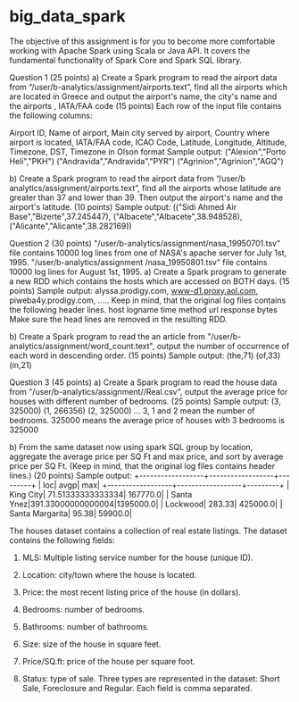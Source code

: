 # big_data_spark

The objective of this assignment is for you to become more comfortable working with Apache Spark using Scala or Java API. It covers the fundamental functionality of Spark Core and Spark SQL library.

Question 1 (25 points)
a) Create a Spark program to read the airport data from “/user/b-analytics/assignment/airports.text”, find all the airports which are located in Greece and output the airport's name, the city's name and the airports , IATA/FAA code (15 points)
Each row of the input file contains the following columns:

Airport ID, Name of airport, Main city served by airport, Country where airport is located, IATA/FAA code, ICAO Code, Latitude, Longitude, Altitude, Timezone, DST, Timezone in Olson format
Sample output:
("Alexion","Porto Heli","PKH")
("Andravida","Andravida","PYR")
("Agrinion","Agrinion","AGQ")

b) Create a Spark program to read the airport data from “/user/b analytics/assignment/airports.text”, find all the airports whose latitude are greater than 37 and lower than 39. Then output the airport's name and the airport's latitude. (10 points)
Sample output:
(("Sidi Ahmed Air Base","Bizerte",37.245447),
("Albacete","Albacete",38.948528),
("Alicante","Alicante",38.282169))

Question 2 (30 points)
"/user/b-analytics/assignment/nasa_19950701.tsv" file contains 10000 log lines from one of NASA's apache server for July 1st, 1995. "/user/b-analytics/assignment /nasa_19950801.tsv" file contains 10000 log lines for August 1st, 1995.
a) Create a Spark program to generate a new RDD which contains the hosts which are accessed on BOTH days. (15 points)
Sample output:
alyssa.prodigy.com,
www-d1.proxy.aol.com,
piweba4y.prodigy.com,
.....
Keep in mind, that the original log files contains the following header lines.
host logname time method url response bytes
Make sure the head lines are removed in the resulting RDD.

b) Create a Spark program to read the an article from "/user/b-analytics/assignment/word_count.text", output the number of occurrence of each word in descending order. (15 points)
Sample output:
(the,71)
(of,33)
(in,21)

Question 3 (45 points)
a) Create a Spark program to read the house data from "/user/b-analytics/assignment//Real.csv", output the average price for houses with different number of bedrooms. (25 points)
Sample output:
(3, 325000)
(1, 266356)
(2, 325000)
...
3, 1 and 2 mean the number of bedrooms. 325000 means the average price of houses with 3 bedrooms is 325000

b) From the same dataset now using spark SQL group by location, aggregate the average price per SQ Ft and max price, and sort by average price per SQ Ft. (Keep in mind, that the original log files contains header lines.) (20 points)
Sample output:
+------------------+------------------+---------+
| loc| avgp| max|
+------------------+------------------+---------+
| King City| 71.51333333333334| 167770.0|
| Santa Ynez|391.33000000000004|1395000.0|
| Lockwood| 283.33| 425000.0|
| Santa Margarita| 95.38| 59900.0|

The houses dataset contains a collection of real estate listings.
The dataset contains the following fields:
1. MLS: Multiple listing service number for the house (unique ID).
2. Location: city/town where the house is located.

3. Price: the most recent listing price of the house (in dollars).
4. Bedrooms: number of bedrooms.
5. Bathrooms: number of bathrooms.
6. Size: size of the house in square feet.
7. Price/SQ.ft: price of the house per square foot.
8. Status: type of sale. Three types are represented in the dataset: Short Sale, Foreclosure and Regular.
Each field is comma separated.
